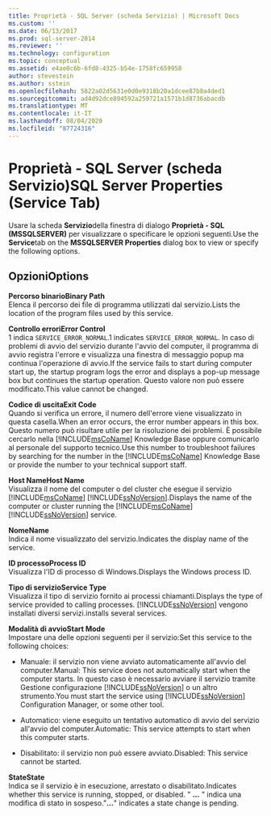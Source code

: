 ```yaml
---
title: Proprietà - SQL Server (scheda Servizio) | Microsoft Docs
ms.custom: ''
ms.date: 06/13/2017
ms.prod: sql-server-2014
ms.reviewer: ''
ms.technology: configuration
ms.topic: conceptual
ms.assetid: e4ae0c6b-6fd8-4325-b54e-1758fc659958
author: stevestein
ms.author: sstein
ms.openlocfilehash: 5822a02d5631e0d0e9318b20a1dcee87b8a4ded1
ms.sourcegitcommit: ad4d92dce894592a259721a1571b1d8736abacdb
ms.translationtype: MT
ms.contentlocale: it-IT
ms.lasthandoff: 08/04/2020
ms.locfileid: "87724316"
---
```

# <a name="sql-server-properties-service-tab"></a><span data-ttu-id="1f986-102">Proprietà - SQL Server (scheda Servizio)</span><span class="sxs-lookup"><span data-stu-id="1f986-102">SQL Server Properties (Service Tab)</span></span>
  <span data-ttu-id="1f986-103">Usare la scheda **Servizio**della finestra di dialogo **Proprietà - SQL (MSSQLSERVER)** per visualizzare o specificare le opzioni seguenti.</span><span class="sxs-lookup"><span data-stu-id="1f986-103">Use the **Service**tab on the **MSSQLSERVER Properties** dialog box to view or specify the following options.</span></span>  
  
## <a name="options"></a><span data-ttu-id="1f986-104">Opzioni</span><span class="sxs-lookup"><span data-stu-id="1f986-104">Options</span></span>  
 <span data-ttu-id="1f986-105">**Percorso binario**</span><span class="sxs-lookup"><span data-stu-id="1f986-105">**Binary Path**</span></span>  
 <span data-ttu-id="1f986-106">Elenca il percorso dei file di programma utilizzati dal servizio.</span><span class="sxs-lookup"><span data-stu-id="1f986-106">Lists the location of the program files used by this service.</span></span>  
  
 <span data-ttu-id="1f986-107">**Controllo errori**</span><span class="sxs-lookup"><span data-stu-id="1f986-107">**Error Control**</span></span>  
 <span data-ttu-id="1f986-108">1 indica `SERVICE_ERROR_NORMAL`.</span><span class="sxs-lookup"><span data-stu-id="1f986-108">1 indicates `SERVICE_ERROR_NORMAL`.</span></span> <span data-ttu-id="1f986-109">In caso di problemi di avvio del servizio durante l'avvio del computer, il programma di avvio registra l'errore e visualizza una finestra di messaggio popup ma continua l'operazione di avvio.</span><span class="sxs-lookup"><span data-stu-id="1f986-109">If the service fails to start during computer start up, the startup program logs the error and displays a pop-up message box but continues the startup operation.</span></span> <span data-ttu-id="1f986-110">Questo valore non può essere modificato.</span><span class="sxs-lookup"><span data-stu-id="1f986-110">This value cannot be changed.</span></span>  
  
 <span data-ttu-id="1f986-111">**Codice di uscita**</span><span class="sxs-lookup"><span data-stu-id="1f986-111">**Exit Code**</span></span>  
 <span data-ttu-id="1f986-112">Quando si verifica un errore, il numero dell'errore viene visualizzato in questa casella.</span><span class="sxs-lookup"><span data-stu-id="1f986-112">When an error occurs, the error number appears in this box.</span></span> <span data-ttu-id="1f986-113">Questo numero può risultare utile per la risoluzione dei problemi. È possibile cercarlo nella [!INCLUDE[msCoName](../../includes/msconame-md.md)] Knowledge Base oppure comunicarlo al personale del supporto tecnico.</span><span class="sxs-lookup"><span data-stu-id="1f986-113">Use this number to troubleshoot failures by searching for the number in the [!INCLUDE[msCoName](../../includes/msconame-md.md)] Knowledge Base or provide the number to your technical support staff.</span></span>  
  
 <span data-ttu-id="1f986-114">**Host Name**</span><span class="sxs-lookup"><span data-stu-id="1f986-114">**Host Name**</span></span>  
 <span data-ttu-id="1f986-115">Visualizza il nome del computer o del cluster che esegue il servizio [!INCLUDE[msCoName](../../includes/msconame-md.md)] [!INCLUDE[ssNoVersion](../../includes/ssnoversion-md.md)].</span><span class="sxs-lookup"><span data-stu-id="1f986-115">Displays the name of the computer or cluster running the [!INCLUDE[msCoName](../../includes/msconame-md.md)] [!INCLUDE[ssNoVersion](../../includes/ssnoversion-md.md)] service.</span></span>  
  
 <span data-ttu-id="1f986-116">**Nome**</span><span class="sxs-lookup"><span data-stu-id="1f986-116">**Name**</span></span>  
 <span data-ttu-id="1f986-117">Indica il nome visualizzato del servizio.</span><span class="sxs-lookup"><span data-stu-id="1f986-117">Indicates the display name of the service.</span></span>  
  
 <span data-ttu-id="1f986-118">**ID processo**</span><span class="sxs-lookup"><span data-stu-id="1f986-118">**Process ID**</span></span>  
 <span data-ttu-id="1f986-119">Visualizza l'ID di processo di Windows.</span><span class="sxs-lookup"><span data-stu-id="1f986-119">Displays the Windows process ID.</span></span>  
  
 <span data-ttu-id="1f986-120">**Tipo di servizio**</span><span class="sxs-lookup"><span data-stu-id="1f986-120">**Service Type**</span></span>  
 <span data-ttu-id="1f986-121">Visualizza il tipo di servizio fornito ai processi chiamanti.</span><span class="sxs-lookup"><span data-stu-id="1f986-121">Displays the type of service provided to calling processes.</span></span> [!INCLUDE[ssNoVersion](../../includes/ssnoversion-md.md)] <span data-ttu-id="1f986-122">vengono installati diversi servizi.</span><span class="sxs-lookup"><span data-stu-id="1f986-122">installs several services.</span></span>  
  
 <span data-ttu-id="1f986-123">**Modalità di avvio**</span><span class="sxs-lookup"><span data-stu-id="1f986-123">**Start Mode**</span></span>  
 <span data-ttu-id="1f986-124">Impostare una delle opzioni seguenti per il servizio:</span><span class="sxs-lookup"><span data-stu-id="1f986-124">Set this service to the following choices:</span></span>  
  
-   <span data-ttu-id="1f986-125">Manuale: il servizio non viene avviato automaticamente all'avvio del computer.</span><span class="sxs-lookup"><span data-stu-id="1f986-125">Manual: This service does not automatically start when the computer starts.</span></span> <span data-ttu-id="1f986-126">In questo caso è necessario avviare il servizio tramite Gestione configurazione [!INCLUDE[ssNoVersion](../../includes/ssnoversion-md.md)] o un altro strumento.</span><span class="sxs-lookup"><span data-stu-id="1f986-126">You must start the service using [!INCLUDE[ssNoVersion](../../includes/ssnoversion-md.md)] Configuration Manager, or some other tool.</span></span>  
  
-   <span data-ttu-id="1f986-127">Automatico: viene eseguito un tentativo automatico di avvio del servizio all'avvio del computer.</span><span class="sxs-lookup"><span data-stu-id="1f986-127">Automatic: This service attempts to start when this computer starts.</span></span>  
  
-   <span data-ttu-id="1f986-128">Disabilitato: il servizio non può essere avviato.</span><span class="sxs-lookup"><span data-stu-id="1f986-128">Disabled: This service cannot be started.</span></span>  
  
 <span data-ttu-id="1f986-129">**State**</span><span class="sxs-lookup"><span data-stu-id="1f986-129">**State**</span></span>  
 <span data-ttu-id="1f986-130">Indica se il servizio è in esecuzione, arrestato o disabilitato.</span><span class="sxs-lookup"><span data-stu-id="1f986-130">Indicates whether this service is running, stopped, or disabled.</span></span> <span data-ttu-id="1f986-131">" **...** " indica una modifica di stato in sospeso.</span><span class="sxs-lookup"><span data-stu-id="1f986-131">"**...**" indicates a state change is pending.</span></span>  
  
  
